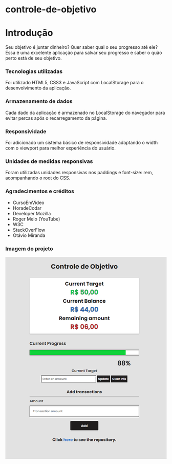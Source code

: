 # controle-de-objetivo

# Introdução
Seu objetivo é juntar dinheiro? Quer saber qual o seu progresso até ele? Essa é uma excelente aplicação para salvar seu progresso e saber o quão perto está de seu objetivo.

### Tecnologias utilizadas
Foi utilizado HTML5, CSS3 e JavaScript com LocalStorage para o desenvolvimento da aplicação.

### Armazenamento de dados
Cada dado da aplicação é armazenado no LocalStorage do navegador para evitar percas após o recarregamento da página.

### Responsividade
Foi adicionado um sistema básico de responsividade adaptando o width com o viewport para melhor experiência do usuário.

### Unidades de medidas responsivas
Foram utilizadas unidades responsivas nos paddings e font-size: rem, acompanhando o root do CSS.

### Agradecimentos e créditos
- CursoEmVideo
- HoradeCodar
- Developer Mozilla
- Roger Melo (YouTube)
- W3C
- StackOverFlow
- Otávio Miranda

### Imagem do projeto
![Representação da Página](resultado-final.png)